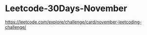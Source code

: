 # Leetcode-30Days-November
https://leetcode.com/explore/challenge/card/november-leetcoding-challenge/
